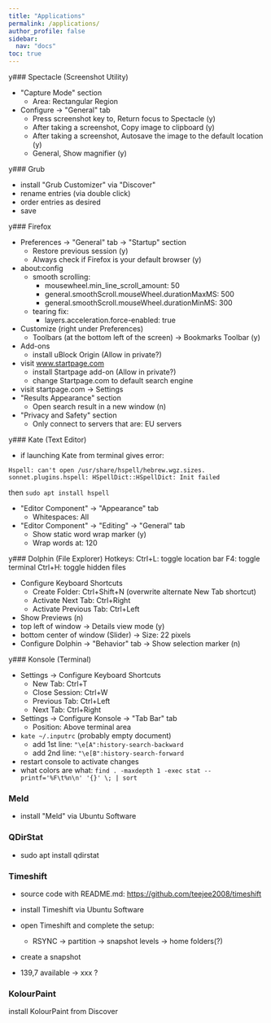 ```yaml
---
title: "Applications"
permalink: /applications/
author_profile: false
sidebar:
  nav: "docs"
toc: true
---
```


y### Spectacle (Screenshot Utility)
* "Capture Mode" section
  * Area: Rectangular Region
* Configure → "General" tab 
  * Press screenshot key to, Return focus to Spectacle (y)
  * After taking a screenshot, Copy image to clipboard (y)
  * After taking a screenshot, Autosave the image to the default location (y)
  * General, Show magnifier (y)

y### Grub
* install "Grub Customizer" via "Discover"
* rename entries (via double click)
* order entries as desired
* save

y### Firefox
* Preferences → "General" tab → "Startup" section
  * Restore previous session (y)
  * Always check if Firefox is your default browser (y)
* about:config
  * smooth scrolling:
    * mousewheel.min_line_scroll_amount: 50
    * general.smoothScroll.mouseWheel.durationMaxMS: 500
    * general.smoothScroll.mouseWheel.durationMinMS: 300
  * tearing fix:
    * layers.acceleration.force-enabled: true
* Customize (right under Preferences)
  * Toolbars (at the bottom left of the screen) → Bookmarks Toolbar (y)
* Add-ons
  * install uBlock Origin (Allow in private?)
* visit www.startpage.com
  * install Startpage add-on (Allow in private?)
  * change Startpage.com to default search engine
* visit startpage.com → Settings
* "Results Appearance" section
  * Open search result in a new window (n)
* "Privacy and Safety" section
  * Only connect to servers that are: EU servers
  
y### Kate (Text Editor)
* if launching Kate from terminal gives error:
```
Hspell: can't open /usr/share/hspell/hebrew.wgz.sizes.
sonnet.plugins.hspell: HSpellDict::HSpellDict: Init failed
```
then 
`sudo apt install hspell`
* "Editor Component" → "Appearance" tab
  * Whitespaces: All
* "Editor Component" → "Editing" → "General" tab
  * Show static word wrap marker (y)
  * Wrap words at: 120

y### Dolphin (File Explorer)
Hotkeys:
Ctrl+L: toggle location bar
F4: toggle terminal
Ctrl+H: toggle hidden files
* Configure Keyboard Shortcuts
  * Create Folder: Ctrl+Shift+N (overwrite alternate New Tab shortcut)
  * Activate Next Tab: Ctrl+Right
  * Activate Previous Tab: Ctrl+Left
* Show Previews (n)
* top left of window → Details view mode (y)
* bottom center of window (Slider) → Size: 22 pixels
* Configure Dolphin → "Behavior" tab → Show selection marker (n)

y### Konsole (Terminal)
* Settings → Configure Keyboard Shortcuts
  * New Tab:       Ctrl+T
  * Close Session: Ctrl+W
  * Previous Tab:  Ctrl+Left
  * Next Tab:      Ctrl+Right
* Settings → Configure Konsole → "Tab Bar" tab
  * Position: Above terminal area
* `kate ~/.inputrc` (probably empty document)
  * add 1st line: `"\e[A":history-search-backward`
  * add 2nd line: `"\e[B":history-search-forward`
* restart console to activate changes
* what colors are what: `find . -maxdepth 1 -exec stat --printf='%F\t%n\n' '{}' \; | sort`

### Meld
* install "Meld" via Ubuntu Software

### QDirStat
* sudo apt install qdirstat

### Timeshift
* source code with README.md: https://github.com/teejee2008/timeshift
* install Timeshift via Ubuntu Software
* open Timeshift and complete the setup:
  * RSYNC → partition → snapshot levels → home folders(?)
* create a snapshot

* 139,7 available -> xxx ?

### KolourPaint
install KolourPaint from Discover
